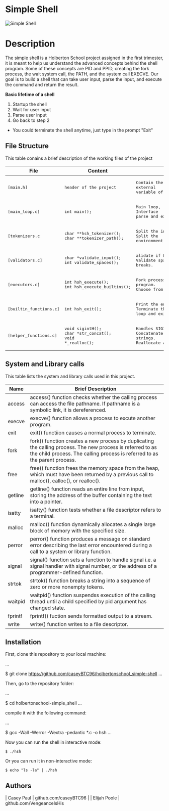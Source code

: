 # Simple Shell

![Simple Shell](https://media.licdn.com/dms/image/D5612AQFrMNx9-OrAIQ/article-cover_image-shrink_600_2000/0/1682905165497?e=2147483647&v=beta&t=Lh_30HKh6TQ9jVirdE_OHh01VVC8WppfUxtNwX_UrFI)

# Description 

The simple shell is a Holberton School project assigned in the first trimester, it is meant to help us understand the advanced concepts behind the shell program. Some of these concepts are PID and PPID, creating the fork process, the wait system call, the PATH, and the system call EXECVE. Our goal is to build a shell that can take user input, parse the input, and execute the command and return the result.

**Basic lifetime of a shell**
1. Startup the shell
2. Wait for user input
3. Parse user input
4. Go back to step 2
* You could terminate the shell anytime, just type in the prompt "Exit"

## File Structure
This table conains a brief description of the working files of the project

| File | Content | Description |
| --- | --- | --- |
| <pre>[main.h]</pre>  | <pre>header of the project</pre> | <pre>Contain the structure, prototypes, macros and<br>external variable of the project.</pre> |
| <pre>[main_loop.c]</pre> | <pre>int main();</pre> | <pre>Main loop, recieve input from the Command Line Interface<br>parse and execute it.</pre> |
| <pre>[tokenizers.c</pre> | <pre>char **hsh_tokenizer();<br>char **tokenizer_path();</pre> | <pre>Split the input string into a array of tokens.<br>Split the environment variable PATH into an array of tokens.</pre> |
| <pre>[validators.c]</pre> | <pre>char *validate_input();<br>int validate_spaces();</pre> | <pre>alidate if PATH exists<br>Validate spaces, tabs and line breaks.</pre> |
| <pre>[executors.c]</pre> | <pre>int hsh_execute();<br>int hsh_execute_builtins();</pre> | <pre>Fork process and replace the child with a new program.<br>Choose from an array of builtin functions.</pre> |
| <pre>[builtin_functions.c]</pre> | <pre>int hsh_exit();</pre> | <pre>Print the environment variables list.<br>Terminate the main loop and exit the shell.</pre> |
| <pre>[helper_functions.c]</pre> | <pre>void sigintH();<br>char *str_concat();<br>void *_realloc();</pre> | <pre>Handles SIGINT (CTRL + C).<br>Concatenate two strings.<br>Reallocate a memory block.</pre> |

## System and Library calls
This table lists the system and library calls used in this project.

| Name | Brief Description |
| --- | --- |
| access | access() function checks whether the calling process can access the file pathname.  If pathname is a symbolic link, it is dereferenced. |
| execve | execve() function allows a process to excute another program. |
| exit | exit() functiion causes a normal process to terminate. |
| fork | fork() function creates a new process by duplicating the calling process. The new process is referred to as the child process. The calling process is referred to as the parent process.|
| free | free() function frees the memory space from the heap, which must have been returned by a previous call to malloc(), calloc(), or realloc(). |
| getline | getline() function reads an entire line from input, storing the address of the buffer containing the text into a pointer. |
| isatty | isatty() function tests whether a file descriptor refers to a terminal. |
| malloc | malloc() function dynamically allocates a single large block of memory with the specified size. |
| perror | perror() function produces a message on standard error describing the last error encountered during a call to a system or library function. |
| signal | signal() function sets a function to handle signal i.e. a signal handler with signal number, or the address of a programmer-defined function. |
| strtok | strtok() function breaks a string into a sequence of zero or more nonempty tokens. |
| waitpid | waitpid() function suspendss execution of the calling thread until a child specified by pid argument has changed state. |
| fprintf | fprintf() fuction sends formatted output to a stream. |
| write |  write() function writes to a file descriptor. |

## Installation
First, clone this repository to your local machine:

...

$ git clone https://github.com/caseyBTC96/holbertonschool_simple-shell
...

Then, go to the repository folder:

...

$ cd holbertonschool-simple_shell
...

compile it with the following command:

...

$ gcc -Wall -Werror -Wextra -pedantic *.c -o hsh
...

Now you can run the shell in interactive mode:

```
$ ./hsh
```

Or you can run it in non-interactive mode:

```
$ echo "ls -la" | ./hsh
```
## Authors

| Casey Paul | github.com/caseyBTC96 |
| Elijah Poole | github.com/VengeanceIsHis

